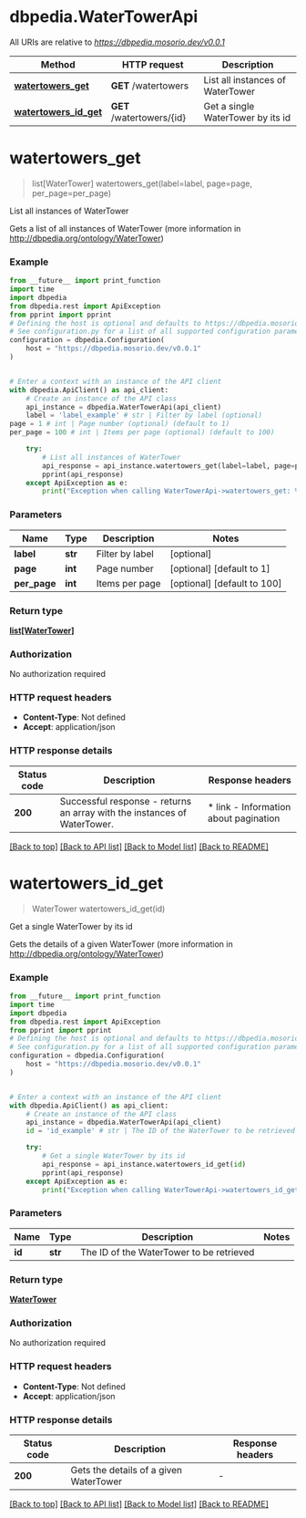 # dbpedia.WaterTowerApi

All URIs are relative to *https://dbpedia.mosorio.dev/v0.0.1*

Method | HTTP request | Description
------------- | ------------- | -------------
[**watertowers_get**](WaterTowerApi.md#watertowers_get) | **GET** /watertowers | List all instances of WaterTower
[**watertowers_id_get**](WaterTowerApi.md#watertowers_id_get) | **GET** /watertowers/{id} | Get a single WaterTower by its id


# **watertowers_get**
> list[WaterTower] watertowers_get(label=label, page=page, per_page=per_page)

List all instances of WaterTower

Gets a list of all instances of WaterTower (more information in http://dbpedia.org/ontology/WaterTower)

### Example

```python
from __future__ import print_function
import time
import dbpedia
from dbpedia.rest import ApiException
from pprint import pprint
# Defining the host is optional and defaults to https://dbpedia.mosorio.dev/v0.0.1
# See configuration.py for a list of all supported configuration parameters.
configuration = dbpedia.Configuration(
    host = "https://dbpedia.mosorio.dev/v0.0.1"
)


# Enter a context with an instance of the API client
with dbpedia.ApiClient() as api_client:
    # Create an instance of the API class
    api_instance = dbpedia.WaterTowerApi(api_client)
    label = 'label_example' # str | Filter by label (optional)
page = 1 # int | Page number (optional) (default to 1)
per_page = 100 # int | Items per page (optional) (default to 100)

    try:
        # List all instances of WaterTower
        api_response = api_instance.watertowers_get(label=label, page=page, per_page=per_page)
        pprint(api_response)
    except ApiException as e:
        print("Exception when calling WaterTowerApi->watertowers_get: %s\n" % e)
```

### Parameters

Name | Type | Description  | Notes
------------- | ------------- | ------------- | -------------
 **label** | **str**| Filter by label | [optional] 
 **page** | **int**| Page number | [optional] [default to 1]
 **per_page** | **int**| Items per page | [optional] [default to 100]

### Return type

[**list[WaterTower]**](WaterTower.md)

### Authorization

No authorization required

### HTTP request headers

 - **Content-Type**: Not defined
 - **Accept**: application/json

### HTTP response details
| Status code | Description | Response headers |
|-------------|-------------|------------------|
**200** | Successful response - returns an array with the instances of WaterTower. |  * link - Information about pagination <br>  |

[[Back to top]](#) [[Back to API list]](../README.md#documentation-for-api-endpoints) [[Back to Model list]](../README.md#documentation-for-models) [[Back to README]](../README.md)

# **watertowers_id_get**
> WaterTower watertowers_id_get(id)

Get a single WaterTower by its id

Gets the details of a given WaterTower (more information in http://dbpedia.org/ontology/WaterTower)

### Example

```python
from __future__ import print_function
import time
import dbpedia
from dbpedia.rest import ApiException
from pprint import pprint
# Defining the host is optional and defaults to https://dbpedia.mosorio.dev/v0.0.1
# See configuration.py for a list of all supported configuration parameters.
configuration = dbpedia.Configuration(
    host = "https://dbpedia.mosorio.dev/v0.0.1"
)


# Enter a context with an instance of the API client
with dbpedia.ApiClient() as api_client:
    # Create an instance of the API class
    api_instance = dbpedia.WaterTowerApi(api_client)
    id = 'id_example' # str | The ID of the WaterTower to be retrieved

    try:
        # Get a single WaterTower by its id
        api_response = api_instance.watertowers_id_get(id)
        pprint(api_response)
    except ApiException as e:
        print("Exception when calling WaterTowerApi->watertowers_id_get: %s\n" % e)
```

### Parameters

Name | Type | Description  | Notes
------------- | ------------- | ------------- | -------------
 **id** | **str**| The ID of the WaterTower to be retrieved | 

### Return type

[**WaterTower**](WaterTower.md)

### Authorization

No authorization required

### HTTP request headers

 - **Content-Type**: Not defined
 - **Accept**: application/json

### HTTP response details
| Status code | Description | Response headers |
|-------------|-------------|------------------|
**200** | Gets the details of a given WaterTower |  -  |

[[Back to top]](#) [[Back to API list]](../README.md#documentation-for-api-endpoints) [[Back to Model list]](../README.md#documentation-for-models) [[Back to README]](../README.md)

